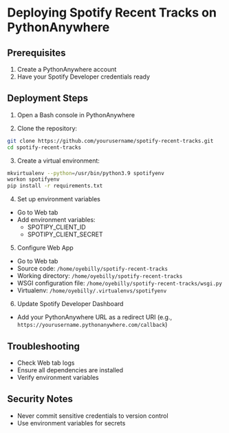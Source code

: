 # Deploying Spotify Recent Tracks on PythonAnywhere

## Prerequisites
1. Create a PythonAnywhere account
2. Have your Spotify Developer credentials ready

## Deployment Steps
1. Open a Bash console in PythonAnywhere

2. Clone the repository:
```bash
git clone https://github.com/yourusername/spotify-recent-tracks.git
cd spotify-recent-tracks
```

3. Create a virtual environment:
```bash
mkvirtualenv --python=/usr/bin/python3.9 spotifyenv
workon spotifyenv
pip install -r requirements.txt
```

4. Set up environment variables
- Go to Web tab
- Add environment variables:
  - SPOTIPY_CLIENT_ID
  - SPOTIPY_CLIENT_SECRET

5. Configure Web App
- Go to Web tab
- Source code: `/home/oyebilly/spotify-recent-tracks`
- Working directory: `/home/oyebilly/spotify-recent-tracks`
- WSGI configuration file: `/home/oyebilly/spotify-recent-tracks/wsgi.py`
- Virtualenv: `/home/oyebilly/.virtualenvs/spotifyenv`

6. Update Spotify Developer Dashboard
- Add your PythonAnywhere URL as a redirect URI
  (e.g., `https://yourusername.pythonanywhere.com/callback`)

## Troubleshooting
- Check Web tab logs
- Ensure all dependencies are installed
- Verify environment variables

## Security Notes
- Never commit sensitive credentials to version control
- Use environment variables for secrets

